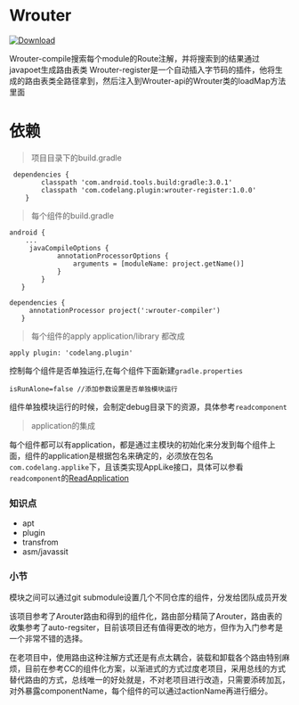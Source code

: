# Wrouter
 [ ![Download](https://api.bintray.com/packages/codelang-organization/maven/Wrouter-register/images/download.svg?version=1.0.0) ](https://bintray.com/codelang-organization/maven/Wrouter-register/1.0.0/link)
 
 
Wrouter-compile搜索每个module的Route注解，并将搜索到的结果通过javapoet生成路由表类
Wrouter-register是一个自动插入字节码的插件，他将生成的路由表类全路径拿到，然后注入到Wrouter-api的Wrouter类的loadMap方法里面



# 依赖

> 项目目录下的build.gradle

```
 dependencies {
        classpath 'com.android.tools.build:gradle:3.0.1'
        classpath 'com.codelang.plugin:wrouter-register:1.0.0'
    }
```

>每个组件的build.gradle

```
android {
    ...
     javaCompileOptions {
            annotationProcessorOptions {
                arguments = [moduleName: project.getName()]
            }
        }
   }
    
dependencies {   
     annotationProcessor project(':wrouter-compiler')
   }
```

>每个组件的apply application/library 都改成
```
apply plugin: 'codelang.plugin'
```
控制每个组件是否单独运行,在每个组件下面新建```gradle.properties```
```
isRunAlone=false //添加参数设置是否单独模块运行
```
组件单独模块运行的时候，会制定debug目录下的资源，具体参考```readcomponent```


>application的集成

每个组件都可以有application，都是通过主模块的初始化来分发到每个组件上面，组件的application是根据包名来确定的，必须放在包名```com.codelang.applike```下，且该类实现AppLike接口，具体可以参看```readcomponent```的[ReadApplication](https://github.com/MRwangqi/Wrouter/blob/master/readcomponent/src/main/java/com/codelang/applike/ReadApplication.java)

### 知识点
- apt
- plugin
- transfrom
- asm/javassit

### 小节
模块之间可以通过git submodule设置几个不同仓库的组件，分发给团队成员开发

该项目参考了Arouter路由和得到的组件化，路由部分精简了Arouter，路由表的收集参考了auto-regsiter，目前该项目还有值得更改的地方，但作为入门参考是一个非常不错的选择。

在老项目中，使用路由这种注解方式还是有点太耦合，装载和卸载各个路由特别麻烦，目前在参考CC的组件化方案，以渐进式的方式过度老项目，采用总线的方式替代路由的方式，总线唯一的好处就是，不对老项目进行改造，只需要添砖加瓦，对外暴露componentName，每个组件的可以通过actionName再进行细分。






